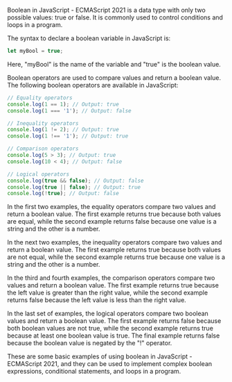 Boolean in JavaScript - ECMAScript 2021 is a data type with only two possible values: true or false. It is commonly used to control conditions and loops in a program.

The syntax to declare a boolean variable in JavaScript is:

```javascript
let myBool = true;
```

Here, "myBool" is the name of the variable and "true" is the boolean value.

Boolean operators are used to compare values and return a boolean value. The following boolean operators are available in JavaScript:

```javascript
// Equality operators
console.log(1 == 1); // Output: true
console.log(1 === '1'); // Output: false

// Inequality operators
console.log(1 != 2); // Output: true
console.log(1 !== '1'); // Output: true

// Comparison operators
console.log(5 > 3); // Output: true
console.log(10 < 4); // Output: false

// Logical operators
console.log(true && false); // Output: false
console.log(true || false); // Output: true
console.log(!true); // Output: false
```

In the first two examples, the equality operators compare two values and return a boolean value. The first example returns true because both values are equal, while the second example returns false because one value is a string and the other is a number.

In the next two examples, the inequality operators compare two values and return a boolean value. The first example returns true because both values are not equal, while the second example returns true because one value is a string and the other is a number.

In the third and fourth examples, the comparison operators compare two values and return a boolean value. The first example returns true because the left value is greater than the right value, while the second example returns false because the left value is less than the right value.

In the last set of examples, the logical operators compare two boolean values and return a boolean value. The first example returns false because both boolean values are not true, while the second example returns true because at least one boolean value is true. The final example returns false because the boolean value is negated by the "!" operator.

These are some basic examples of using boolean in JavaScript - ECMAScript 2021, and they can be used to implement complex boolean expressions, conditional statements, and loops in a program.